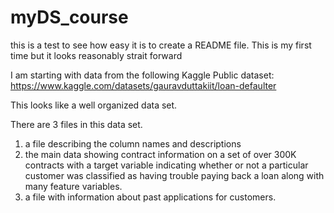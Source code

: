 # myDS_course

this is a test to see how easy it is to create a README file. This is my first time but it looks reasonably strait forward 

I am starting with data from the following Kaggle Public dataset: 
https://www.kaggle.com/datasets/gauravduttakiit/loan-defaulter

This looks like a well organized data set. 

There are 3 files in this data set. 

1) a file describing the column names and descriptions
2) the main data showing contract information on a set of over 300K contracts with a target variable indicating whether or not a particular customer was classified as having trouble paying back a loan along with many feature variables.
3) a file with information about past applications for customers. 

